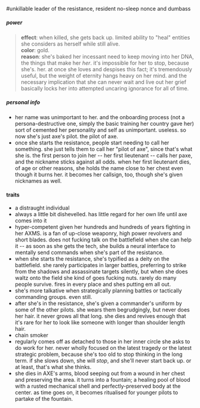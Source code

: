 #unkillable
leader of the resistance, resident no-sleep nonce and dumbass
##### power
> **effect**: when killed, she gets back up. limited ability to "heal" entities she considers as herself while still alive.  
> **color**: gold.  
> **reason**: she's baked her incessant need to keep moving into her DNA, the things that make her   *her*. it's impossible for her to stop, because she's. her. at once she loves and despises this fact; it's tremendously useful, but the weight of eternity hangs heavy on her mind. and the necessary implication that she can never wait and live out her grief basically locks her into attempted uncaring ignorance for all of time.
##### personal info
- her name was unimportant to her. and the onboarding process (not a persona-destructive one, simply the basic training her country gave her) sort of cemented her personality and self as   unimportant. useless. so now she's just axe's pilot. the pilot of axe.
- once she starts the resistance, people start needing to call her something. she just tells them to call her "pilot of axe", since that's what she is. the first person to join her -- her first lieutenant -- calls her paxe, and the nickname sticks against all odds. when her first lieutenant dies, of age or other reasons, she holds the name close to her chest even though it burns her. it becomes her callsign, too, though she's given nicknames as well.
#### traits  
- a distraught individual
- always a little bit dishevelled. has little regard for her own life until axe comes into it
- hyper-competent given her hundreds and hundreds of years fighting in her AXMS. is a fan of up-close weaponry, high power revolvers and short blades. does not fucking talk on the battlefield when she can help it -- as soon as she gets the tech, she builds a neural interface to mentally send commands when she's part of the resistance.
- when she starts the resistance, she's typified as a deity on the battlefield. she rarely participates in larger battles, preferring to strike from the shadows and assassinate targets silently, but when she does waltz onto the field she kind of    goes fucking nuts. rarely do many people survive. fires in every place and shes putting em all out.
- she's more talkative when strategically planning battles or tactically commanding groups. even still.
- after she's in the resistance, she's given a commander's uniform by some of the other pilots. she wears them begrudgingly, but never does her hair. it never grows all that long. she dies and revives enough that it's rare for her to look like someone with longer than shoulder length hair.
- chain smoker
- regularly comes off as detached to those in her inner circle she asks to do work for her. never wholly focused on the latest tragedy or the latest strategic problem, because she's too old to stop thinking in the long term. if she slows down, she will *stop*, and she'll never start back up. or at least, that's what she thinks.
- she dies in AXE's arms, blood seeping out from a wound in her chest and preserving the area. it turns into a fountain; a healing pool of blood with a rusted mechanical shell and perfectly-preserved body at the center. as time goes on, it becomes ritualised for younger pilots to partake of the fountain.